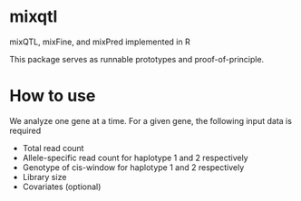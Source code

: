 # mixqtl

mixQTL, mixFine, and mixPred implemented in R

This package serves as runnable prototypes and proof-of-principle.


# How to use

We analyze one gene at a time. 
For a given gene, the following input data is required

* Total read count
* Allele-specific read count for haplotype 1 and 2 respectively
* Genotype of cis-window for haplotype 1 and 2 respectively
* Library size
* Covariates (optional)

